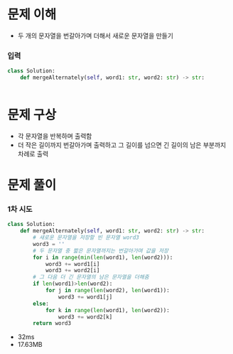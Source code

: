 # 문제 이해
* 두 개의 문자열을 번갈아가며 더해서 새로운 문자열을 만들기
### 입력
```python
class Solution:
    def mergeAlternately(self, word1: str, word2: str) -> str:
        
```
# 문제 구상
* 각 문자열을 반복하며 출력함
* 더 작은 길이까지 번갈아가며 출력하고 그 길이를 넘으면 긴 길이의 남은 부분까지 차례로 출력
# 문제 풀이
### 1차 시도
```python
class Solution:
    def mergeAlternately(self, word1: str, word2: str) -> str:
        # 새로운 문자열을 저장할 빈 문자열 word3
        word3 = ''
        # 두 문자열 중 짧은 문자열까지는 번갈아가며 값을 저장
        for i in range(min(len(word1), len(word2))):
            word3 += word1[i]
            word3 += word2[i]
        # 그 다음 더 긴 문자열의 남은 문자열을 더해줌
        if len(word1)>len(word2):
            for j in range(len(word2), len(word1)):
                word3 += word1[j]
        else:
            for k in range(len(word1), len(word2)):
                word3 += word2[k]
        return word3
```
* 32ms
* 17.63MB